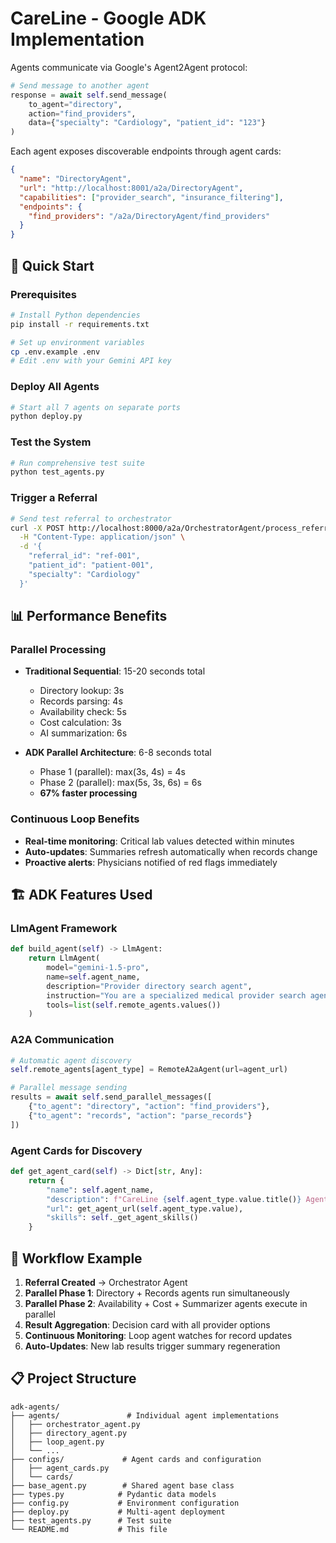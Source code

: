 # CareLine - Google ADK Implementation


Agents communicate via Google's Agent2Agent protocol:

```python
# Send message to another agent
response = await self.send_message(
    to_agent="directory",
    action="find_providers", 
    data={"specialty": "Cardiology", "patient_id": "123"}
)
```

Each agent exposes discoverable endpoints through agent cards:

```json
{
  "name": "DirectoryAgent",
  "url": "http://localhost:8001/a2a/DirectoryAgent",
  "capabilities": ["provider_search", "insurance_filtering"],
  "endpoints": {
    "find_providers": "/a2a/DirectoryAgent/find_providers"
  }
}
```

## 🚀 **Quick Start**

### **Prerequisites**
```bash
# Install Python dependencies
pip install -r requirements.txt

# Set up environment variables
cp .env.example .env
# Edit .env with your Gemini API key
```

### **Deploy All Agents**
```bash
# Start all 7 agents on separate ports
python deploy.py
```

### **Test the System**
```bash
# Run comprehensive test suite
python test_agents.py
```

### **Trigger a Referral**
```bash
# Send test referral to orchestrator
curl -X POST http://localhost:8000/a2a/OrchestratorAgent/process_referral_created \
  -H "Content-Type: application/json" \
  -d '{
    "referral_id": "ref-001",
    "patient_id": "patient-001", 
    "specialty": "Cardiology"
  }'
```

## 📊 **Performance Benefits**

### **Parallel Processing**
- **Traditional Sequential**: 15-20 seconds total
  - Directory lookup: 3s
  - Records parsing: 4s  
  - Availability check: 5s
  - Cost calculation: 3s
  - AI summarization: 6s

- **ADK Parallel Architecture**: 6-8 seconds total
  - Phase 1 (parallel): max(3s, 4s) = 4s
  - Phase 2 (parallel): max(5s, 3s, 6s) = 6s
  - **67% faster processing**

### **Continuous Loop Benefits**
- **Real-time monitoring**: Critical lab values detected within minutes
- **Auto-updates**: Summaries refresh automatically when records change
- **Proactive alerts**: Physicians notified of red flags immediately

## 🏗️ **ADK Features Used**

### **LlmAgent Framework**
```python
def build_agent(self) -> LlmAgent:
    return LlmAgent(
        model="gemini-1.5-pro",
        name=self.agent_name,
        description="Provider directory search agent",
        instruction="You are a specialized medical provider search agent...",
        tools=list(self.remote_agents.values())
    )
```

### **A2A Communication**
```python
# Automatic agent discovery
self.remote_agents[agent_type] = RemoteA2aAgent(url=agent_url)

# Parallel message sending
results = await self.send_parallel_messages([
    {"to_agent": "directory", "action": "find_providers"},
    {"to_agent": "records", "action": "parse_records"}
])
```

### **Agent Cards for Discovery**
```python
def get_agent_card(self) -> Dict[str, Any]:
    return {
        "name": self.agent_name,
        "description": f"CareLine {self.agent_type.value.title()} Agent",
        "url": get_agent_url(self.agent_type.value),
        "skills": self._get_agent_skills()
    }
```

## 🔄 **Workflow Example**

1. **Referral Created** → Orchestrator Agent
2. **Parallel Phase 1**: Directory + Records agents run simultaneously
3. **Parallel Phase 2**: Availability + Cost + Summarizer agents execute in parallel
4. **Result Aggregation**: Decision card with all provider options
5. **Continuous Monitoring**: Loop agent watches for record updates
6. **Auto-Updates**: New lab results trigger summary regeneration




## 📋 **Project Structure**

```
adk-agents/
├── agents/               # Individual agent implementations
│   ├── orchestrator_agent.py
│   ├── directory_agent.py
│   ├── loop_agent.py
│   └── ...
├── configs/             # Agent cards and configuration
│   ├── agent_cards.py
│   └── cards/
├── base_agent.py        # Shared agent base class
├── types.py            # Pydantic data models
├── config.py           # Environment configuration
├── deploy.py           # Multi-agent deployment
├── test_agents.py      # Test suite
└── README.md           # This file
```
